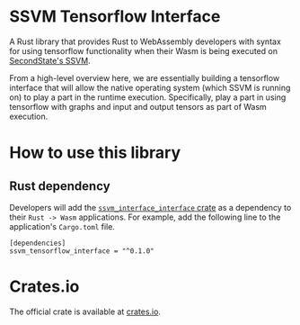 # SSVM Tensorflow Interface

A Rust library that provides Rust to WebAssembly developers with syntax for using tensorflow functionality when their Wasm is being executed on [SecondState's SSVM](https://github.com/second-state/SSVM).

From a high-level overview here, we are essentially building a tensorflow interface that will allow the native operating system (which SSVM is running on) to play a part in the runtime execution. Specifically, play a part in using tensorflow with graphs and input and output tensors as part of Wasm execution. 

# How to use this library

## Rust dependency

Developers will add the [`ssvm_interface_interface` crate](https://crates.io/crates/ssvm_interface_interface) as a dependency to their `Rust -> Wasm` applications. For example, add the following line to the application's `Cargo.toml` file.
```
[dependencies]
ssvm_tensorflow_interface = "^0.1.0"
```

# Crates.io

The official crate is available at [crates.io](https://crates.io/crates/ssvm_tensorflow_interface).
